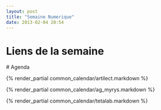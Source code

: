 ```yaml
---
layout: post
title: "Semaine Numerique"
date: 2013-02-04 20:54
---
```


# Liens de la semaine

# Agenda

{% render_partial common_calendar/artilect.markdown %}

{% render_partial common_calendar/ag_myrys.markdown %}

{% render_partial common_calendar/tetalab.markdown %}
